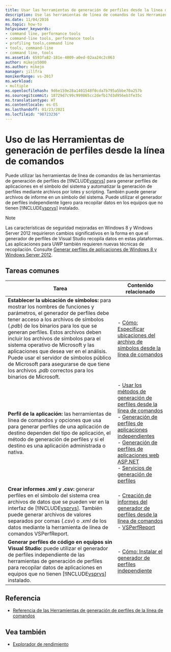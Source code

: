 ```yaml
---
title: Usar las herramientas de generación de perfiles desde la línea de comandos | Microsoft Docs
description: Use las herramientas de línea de comandos de las Herramientas de generación de perfiles de Visual Studio para generar perfiles de aplicaciones, y automatizar la generación de perfiles mediante archivos por lotes y scripting.
ms.date: 11/04/2016
ms.topic: how-to
helpviewer_keywords:
- command line, performance tools
- command-line tools, performance tools
- profiling tools,command line
- tools, command-line
- command line, tools
ms.assetid: 6593fa82-181e-4009-a0ed-02aa24c2c063
author: mikejo5000
ms.author: mikejo
manager: jillfra
monikerRange: vs-2017
ms.workload:
- multiple
ms.openlocfilehash: 9d6e159e28a1401548f0cda7b795a5bbe70a257b
ms.sourcegitcommit: 18729d7c99c999865cc2defb17d3d956eb3fe35c
ms.translationtype: HT
ms.contentlocale: es-ES
ms.lasthandoff: 01/23/2021
ms.locfileid: "98723236"
---
```

# <a name="use-the-profiling-tools-from-the-command-line"></a>Uso de las Herramientas de generación de perfiles desde la línea de comandos
Puede utilizar las herramientas de línea de comandos de las herramientas de generación de perfiles de [!INCLUDE[vsprvs](../code-quality/includes/vsprvs_md.md)] para generar perfiles de aplicaciones en el símbolo del sistema y automatizar la generación de perfiles mediante archivos por lotes y scripting. También puede generar archivos de informe en un símbolo del sistema. Puede utilizar el generador de perfiles independiente ligero para recopilar datos en los equipos que no tienen [!INCLUDE[vsprvs](../code-quality/includes/vsprvs_md.md)] instalado.

> [!NOTE]
> Las características de seguridad mejoradas en Windows 8 y Windows Server 2012 requirieron cambios significativos en la forma en que el generador de perfiles de Visual Studio recopila datos en estas plataformas. Las aplicaciones para UWP también requieren nuevas técnicas de recopilación. Consulte [Generar perfiles de aplicaciones de Windows 8 y Windows Server 2012](../profiling/performance-tools-on-windows-8-and-windows-server-2012-applications.md).

## <a name="common-tasks"></a>Tareas comunes

| Tarea | Contenido relacionado |
| - | - |
| **Establecer la ubicación de símbolos:** para mostrar los nombres de funciones y parámetros, el generador de perfiles debe tener acceso a los archivos de símbolos (.*pdb*) de los binarios para los que se generan perfiles. Estos archivos deben incluir los archivos de símbolos para el sistema operativo de Microsoft y las aplicaciones que desea ver en el análisis. Puede usar el servidor de símbolos público de Microsoft para asegurarse de que tiene los archivos .*pdb* correctos para los binarios de Microsoft. | -   [Cómo: Especificar ubicaciones del archivo de símbolos desde la línea de comandos](../profiling/how-to-specify-symbol-file-locations-from-the-command-line.md) |
| **Perfil de la aplicación:** las herramientas de línea de comandos y opciones que usa para generar perfiles de una aplicación de destino dependen del tipo de aplicación, el método de generación de perfiles y si el destino es una aplicación administrada o nativa. | -   [Usar los métodos de generación de perfiles desde la línea de comandos](../profiling/using-profiling-methods-to-collect-performance-data-from-the-command-line.md)<br />-   [Generación de perfiles de aplicaciones independientes](../profiling/command-line-profiling-of-stand-alone-applications.md)<br />-   [Generación de perfiles de aplicaciones web ASP.NET](../profiling/command-line-profiling-of-aspnet-web-applications.md)<br />-   [Servicios de generación de perfiles](../profiling/command-line-profiling-of-services.md) |
| **Crear informes .xml y .csv:** generar perfiles en el símbolo del sistema crea archivos de datos que se pueden ver en la interfaz de [!INCLUDE[vsprvs](../code-quality/includes/vsprvs_md.md)]. También puede generar archivos de valores separados por comas (.*csv*) o .*xml* de los datos mediante la herramienta de línea de comandos VSPerfReport. | -   [Creación de informes del generador de perfiles desde la línea de comandos](../profiling/creating-profiler-reports-from-the-command-line.md)<br />-   [VSPerfReport](../profiling/vsperfreport.md) |
| **Generar perfiles de código en equipos sin Visual Studio:** puede utilizar el generador de perfiles independiente de las herramientas de generación de perfiles para recopilar datos de aplicaciones en equipos que no tienen [!INCLUDE[vsprvs](../code-quality/includes/vsprvs_md.md)] instalado. | -   [Cómo: Instalar el generador de perfiles independiente](../profiling/how-to-install-the-stand-alone-profiler.md) |

## <a name="reference"></a>Referencia
- [Referencia de las Herramientas de generación de perfiles de la línea de comandos](../profiling/command-line-profiling-tools-reference.md)

## <a name="see-also"></a>Vea también
- [Explorador de rendimiento](../profiling/performance-explorer.md)
